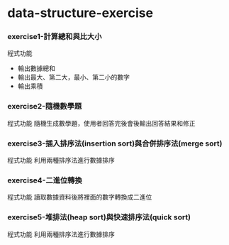 # data-structure-exercise
### exercise1-計算總和與比大小
程式功能
<ul>
  <li>輸出數據總和</li>
  <li>輸出最大、第二大，最小、第二小的數字</li>
  <li>輸出乘積</li>
</ul>

### exercise2-隨機數學題
程式功能
隨機生成數學題，使用者回答完後會後輸出回答結果和修正

### exercise3-插入排序法(insertion sort)與合併排序法(merge sort)
程式功能
利用兩種排序法進行數據排序

### exercise4-二進位轉換
程式功能
讀取數據資料後將裡面的數字轉換成二進位

### exercise5-堆排法(heap sort)與快速排序法(quick sort)
程式功能
利用兩種排序法進行數據排序
